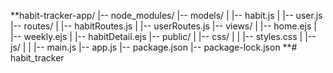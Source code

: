 **habit-tracker-app/
|-- node_modules/
|-- models/
|   |-- habit.js
|   |-- user.js
|-- routes/
|   |-- habitRoutes.js
|   |-- userRoutes.js
|-- views/
|   |-- home.ejs
|   |-- weekly.ejs
|   |-- habitDetail.ejs
|-- public/
|   |-- css/
|   |   |-- styles.css
|   |-- js/
|   |   |-- main.js
|-- app.js
|-- package.json
|-- package-lock.json
**# habit_tracker
